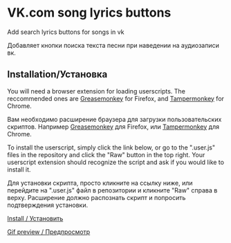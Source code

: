 # VK.com song lyrics buttons
Add search lyrics buttons for songs in vk

Добавляет кнопки поиска текста песни при наведении на аудиозаписи вк.


## Installation/Установка
You will need a browser extension for loading userscripts. The reccommended ones are [Greasemonkey](https://addons.mozilla.org/en-US/firefox/addon/greasemonkey/) for Firefox, and [Tampermonkey](https://chrome.google.com/webstore/detail/tampermonkey/dhdgffkkebhmkfjojejmpbldmpobfkfo?hl=en) for Chrome.

Вам необходимо расширение браузера для загрузки пользовательских скриптов. Например [Greasemonkey](https://addons.mozilla.org/en-US/firefox/addon/greasemonkey/) для Firefox, или [Tampermonkey](https://chrome.google.com/webstore/detail/tampermonkey/dhdgffkkebhmkfjojejmpbldmpobfkfo?hl=en) для Chrome.

To install the userscript, simply click the link below, or go to the ".user.js" files in the repository and click the "Raw" button in the top right. Your userscript extension should recognize the script and ask if you would like to install it.

Для установки скрипта, просто кликните на ссылку ниже, или перейдите на ".user.js" файл в репозитории и кликните "Raw" справа в верху. Расширение должно распознать скрипт и попросить подтверждения установки.

[Install / Установить](/vk-song-lyrics.user.js?raw=true)

[Gif preview / Предпросмотр](https://imgur.com/X1ty7TW)
